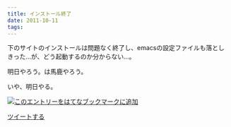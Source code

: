 ```yaml
---
title: インストール終了
date: 2011-10-11
tags: 
---
```

下のサイトのインストールは問題なく終了し、emacsの設定ファイルも落としきった…が、どう起動するのか分からない…。

明日やろう。は馬鹿やろう。

いや、明日やる。

[![このエントリーをはてなブックマークに追加](http://b.st-hatena.com/images/entry-button/button-only.gif)](http://b.hatena.ne.jp/entry/http://d.hatena.ne.jp "このエントリーをはてなブックマークに追加")

[ツイートする](http://twitter.com/share)
